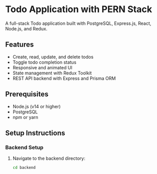 # Todo Application with PERN Stack

A full-stack Todo application built with PostgreSQL, Express.js, React, Node.js, and Redux.

## Features

- Create, read, update, and delete todos
- Toggle todo completion status
- Responsive and animated UI
- State management with Redux Toolkit
- REST API backend with Express and Prisma ORM

## Prerequisites

- Node.js (v14 or higher)
- PostgreSQL
- npm or yarn

## Setup Instructions

### Backend Setup

1. Navigate to the backend directory:
   ```bash
   cd backend
